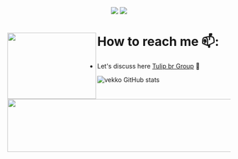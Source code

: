 <p align="center">
<a href="https://github.com/jefinhodatnt"> <img src="https://img.shields.io/badge/-Github-000?style=flat&logo=Github&logoColor=white" /></a>
<a href="https://www.instagram.com/jefinhodatnt"> <img src="https://img.shields.io/badge/-Instagram-c13584?style=flat&labelColor=c13584&logo=instagram&logoColor=white" /></a>
 
# How to reach me 📫: <img align="left" width="200" height="150" src="https://i.pinimg.com/originals/b0/7b/1b/b07b1b0a409393857ec025afa54ab60f.gif?raw=true">
- Let's discuss here <a href="https://t.me/rn6p_brasil"> Tulip br Group</a> 🏓


![vekko GitHub stats](https://github-readme-stats.vercel.app/api?username=jefinhodatnt&show_icons=true&theme=tokyonight) 

<img src="https://media1.giphy.com/media/cge8dKZt0qkjFWomTW/giphy.gif" width="2200" height="120">



